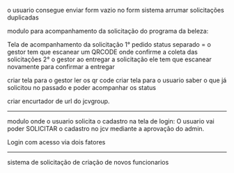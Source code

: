 o usuario consegue enviar form vazio no form sistema
arrumar solicitações duplicadas

modulo para acompanhamento da solicitação do programa da beleza:

Tela de acompanhamento da solicitação
1° pedido status separado = o gestor tem que escanear um QRCODE onde confirme a coleta das solicitações
2° o gestor ao entregar a solicitação ele tem que escanear novamente para confirmar a entregar

criar tela para o gestor ler os qr code
criar tela para o usuario saber o que já solicitou no passado e poder acompanhar os status

criar encurtador de url do jcvgroup.

****************
modulo onde o usuario solicita o cadastro na tela de login:
O usuario vai poder SOLICITAR o cadastro no jcv mediante a aprovação do admin.

Login com acesso via dois fatores

**********

sistema de solicitação de criação de novos funcionarios